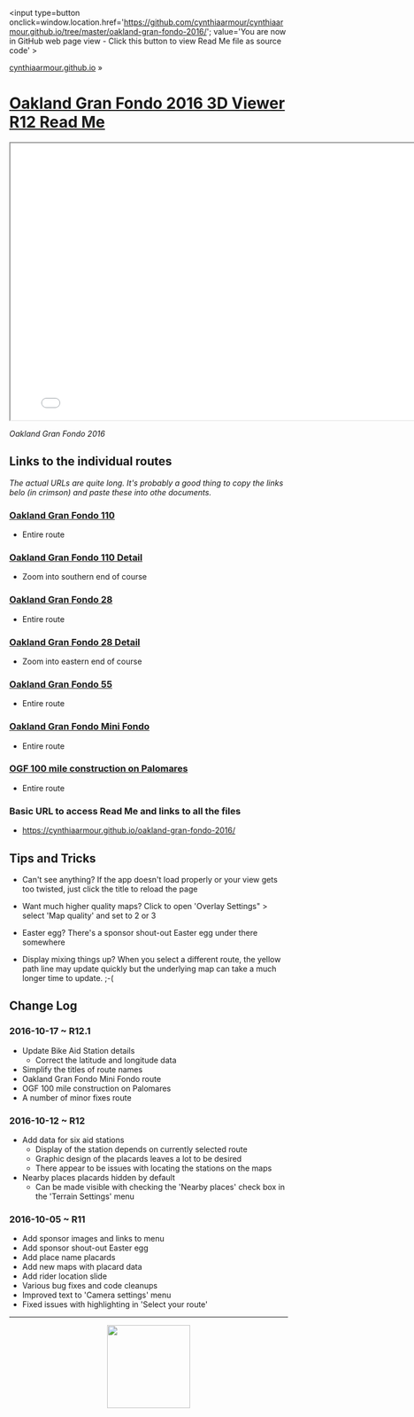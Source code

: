 <span style=display:none; >[You are now in GitHub source code view - click this link to view Read Me file as a web page]
( https://cynthiaarmour.github.io/oakland-gran-fondo-2016/index.html#readme.md "View file as a web page." ) </span>
<input type=button onclick=window.location.href='https://github.com/cynthiaarmour/cynthiaarmour.github.io/tree/master/oakland-gran-fondo-2016/'; value='You are now in GitHub web page view - Click this button to view Read Me file as source code' >

[cynthiaarmour.github.io]( http://cynthiaarmour.github.io ) &raquo;

[Oakland Gran Fondo 2016 3D Viewer R12 Read Me]( index.html )
===

<iframe src=" ./r12/index.html" width=800px height=500px onload=this.contentWindow.THR.controls.enableZoom=false; ></iframe>

_Oakland Gran Fondo 2016_


## Links to the individual routes

_The actual URLs are quite long. It's probably a good thing to copy the links belo (in crimson) and paste these into othe documents._ 


### [Oakland Gran Fondo 110]( ./r12/index.html#file=../elevations-data/elevations-data-oakland-gran-fondo/oakland-gran-fondo-100-r1_11_328_791_3_3_510_510_.json )

* Entire route

### [Oakland Gran Fondo 110 Detail]( ./r12/index.html#file=../elevations-data/elevations-data-oakland-gran-fondo/oakland-gran-fondo-100-r1_14_2642_6341_3_3_510_510_.json )

* Zoom into southern end of course


### [Oakland Gran Fondo 28]( ./r12/index.html#file=../elevations-data/elevations-data-oakland-gran-fondo/oakland-gran-fondo-28_14_2627_6329_7_3_490_210_.json )

* Entire route 


### [Oakland Gran Fondo 28 Detail]( ./r12/index.html#file=../elevations-data/elevations-data-oakland-gran-fondo/oakland-gran-fondo-28_14_2631_6329_3_3_510_510_.json )

* Zoom into eastern end of course


### [Oakland Gran Fondo 55]( ./r12/index.html#file=../elevations-data/elevations-data-oakland-gran-fondo/oakland-gran-fondo-55_12_656_1582_4_3_512_384_.json )

* Entire route 


### [Oakland Gran Fondo Mini Fondo]( ./r12/index.html#file=../elevations-data/elevations-data-oakland-gran-fondo/oakland-gran-fondo-mini-fondo-13.5-mile_14_2624_6330_5_2_150_60_.json )

* Entire route 


### [OGF 100 mile construction on Palomares]( ./r12/index.html#file=../elevations-data/elevations-data-oakland-gran-fondo/ogf-100-mile-construction-on-palomares_11_328_791_3_3_510_510_.json )

* Entire route 


### Basic URL to access Read Me and links to all the files

* https://cynthiaarmour.github.io/oakland-gran-fondo-2016/


## Tips and Tricks

* Can't see anything? If the app doesn't load properly or your view gets too twisted, just click the title to reload the page

* Want much higher quality maps? Click to open 'Overlay Settings" > select 'Map quality'  and set to 2 or 3 

* Easter egg? There's a sponsor shout-out Easter egg under there somewhere

* Display mixing things up? When you select a different route, the yellow path line may update quickly but the underlying map can take a much longer time to update. ;-(


## Change Log

### 2016-10-17 ~ R12.1

* Update Bike Aid Station details
	* Correct the latitude and longitude data
* Simplify the titles of route names
* Oakland Gran Fondo Mini Fondo route
* OGF 100 mile construction on Palomares
* A number of minor fixes route

### 2016-10-12 ~ R12

* Add data for six aid stations
	* Display of the station depends on currently selected route
	* Graphic design of the placards leaves a lot to be desired
	* There appear to be issues with locating the stations on the maps
* Nearby places placards hidden by default
	* Can be made visible with checking the 'Nearby places' check box in the 'Terrain Settings' menu


### 2016-10-05 ~ R11

* Add sponsor images and links to menu
* Add sponsor shout-out Easter egg
* Add place name placards
* Add new maps with placard data
* Add rider location slide
* Various bug fixes and code cleanups
* Improved text to 'Camera settings' menu
* Fixed issues with highlighting in 'Select your route' 

***
<center>
<img src="https://cynthiaarmour.github.io/oakland-gran-fondo-2016-assets/maps/logo-beb-main-site.png" width=150px >
</center>